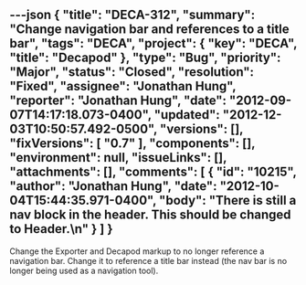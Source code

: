 ---json
{
  "title": "DECA-312",
  "summary": "Change navigation bar and references to a title bar",
  "tags": "DECA",
  "project": {
    "key": "DECA",
    "title": "Decapod"
  },
  "type": "Bug",
  "priority": "Major",
  "status": "Closed",
  "resolution": "Fixed",
  "assignee": "Jonathan Hung",
  "reporter": "Jonathan Hung",
  "date": "2012-09-07T14:17:18.073-0400",
  "updated": "2012-12-03T10:50:57.492-0500",
  "versions": [],
  "fixVersions": [
    "0.7"
  ],
  "components": [],
  "environment": null,
  "issueLinks": [],
  "attachments": [],
  "comments": [
    {
      "id": "10215",
      "author": "Jonathan Hung",
      "date": "2012-10-04T15:44:35.971-0400",
      "body": "There is still a nav block in the header. This should be changed to Header.\n"
    }
  ]
}
---
Change the Exporter and Decapod markup to no longer reference a navigation bar. Change it to reference a title bar instead (the nav bar is no longer being used as a navigation tool).

        